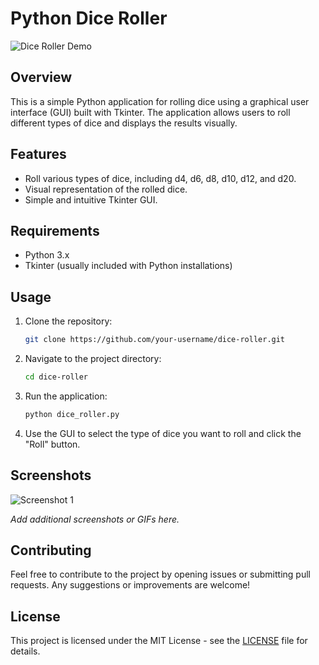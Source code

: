 # Python Dice Roller

![Dice Roller Demo](dice_roller_demo.gif)

## Overview

This is a simple Python application for rolling dice using a graphical user interface (GUI) built with Tkinter. The application allows users to roll different types of dice and displays the results visually.

## Features

- Roll various types of dice, including d4, d6, d8, d10, d12, and d20.
- Visual representation of the rolled dice.
- Simple and intuitive Tkinter GUI.

## Requirements

- Python 3.x
- Tkinter (usually included with Python installations)

## Usage

1. Clone the repository:

   ```bash
   git clone https://github.com/your-username/dice-roller.git
   ```

2. Navigate to the project directory:

   ```bash
   cd dice-roller
   ```

3. Run the application:

   ```bash
   python dice_roller.py
   ```

4. Use the GUI to select the type of dice you want to roll and click the "Roll" button.

## Screenshots

![Screenshot 1](screenshots/screenshot1.png)

_Add additional screenshots or GIFs here._

## Contributing

Feel free to contribute to the project by opening issues or submitting pull requests. Any suggestions or improvements are welcome!

## License

This project is licensed under the MIT License - see the [LICENSE](LICENSE) file for details.
